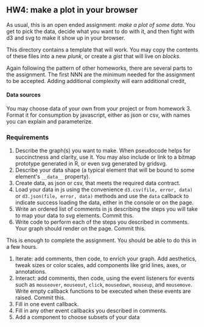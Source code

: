 ## HW4: make a plot in your browser

As usual, this is an open ended assignment: _make a plot of some data_. You get to pick the data, decide what you want to do with it, and then fight with d3 and svg to make it show up in your browser.

This directory contains a template that will work. You may copy the contents of these files into a new *plunk*, or create a *gist* that will live on *blocks*. 

Again following the pattern of other homeworks, there are several parts to the assignment. The first NNN are the minimum needed for the assignment to be accepted. Adding additional complexity will earn additional credit, 

#### Data sources

You may choose data of your own from your project or from homework 3. Format it for consumption by javascript, either as json or csv, with names you can explain and  parameterize.

### Requirements

1. Describe the graph(s) you want to make. When pseudocode helps for succinctness and clarity, use it. You may also include or link to a bitmap prototype generated in R, or even svg generated by gridsvg.
1. Describe your data shape (a typical element that will be bound to some element's `__data__` property).
1. Create data, as json or csv, that meets the required data contract.
1. Load your data in js using the convenience `d3.csv(file, error, data)` or `d3.json(file, error, data)` methods and use the `data` callback to indicate success loading the data, either in the console or on the page.
1. Write an ordered list of comments in js describing the steps you will take to map your data to svg elements. Commit this.
1. Write code to perform each of the steps you described in comments. Your graph should render on the page. Commit this.

This is enough to complete the assignment. You should be able to do this in a few hours.

1. Iterate: add comments, then code, to enrich your graph. Add aesthetics, tweak sizes or color scales, add components like grid lines, axes, or annotations.
1. Interact: add comments, then code, using the event listeners for events such as `mouseover`, `mouseout`, `click`, `mousedown`, `mouseup`, and `mousemove`. Write empty callback functions to be executed when these events are raised. Commit this.
1. Fill in one event callback.
1. Fill in any other event callbacks you described in comments.
1. Add a component to choose subsets of your data